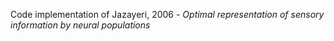 



Code implementation of Jazayeri, 2006 - _Optimal representation of sensory information by neural populations_

